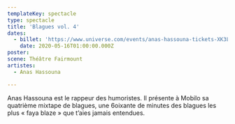 ```yaml
---
templateKey: spectacle
type: spectacle
title: 'Blagues vol. 4'
dates: 
  - billet: 'https://www.universe.com/events/anas-hassouna-tickets-XK3L2M'
    date: 2020-05-16T01:00:00.000Z
poster: 
scene: Théâtre Fairmount
artistes:
  - Anas Hassouna

---
```

Anas Hassouna est le rappeur des humoristes. Il présente à Mobilo sa quatrième mixtape de blagues, une 6oixante de minutes des blagues les plus « faya blaze » que t’aies jamais entendues.
